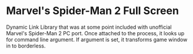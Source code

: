 # Marvel's Spider-Man 2 Full Screen
Dynamic Link Library that was at some point included with unofficial Marvel's Spider-Man 2 PC port. Once attached to the process, it looks up for command line argument. If argument is set, it transforms game window in to borderless.
